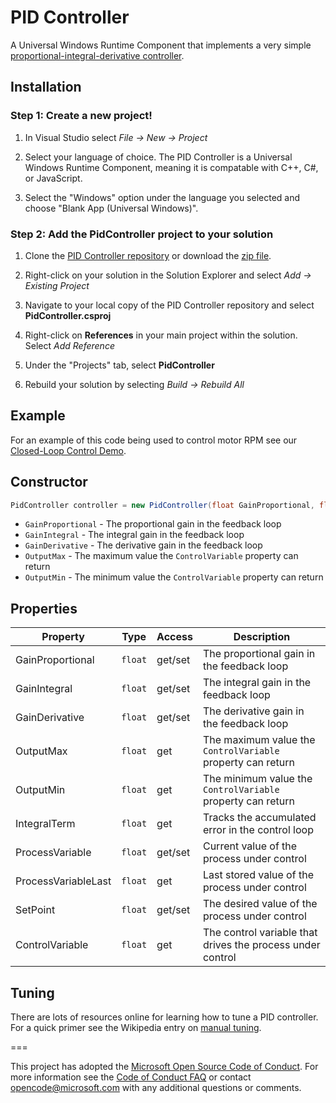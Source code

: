 # PID Controller
A Universal Windows Runtime Component that implements a very simple [proportional-integral-derivative controller](https://en.wikipedia.org/wiki/PID_controller).

## Installation
### Step 1: Create a new project!

1. In Visual Studio select *File -> New -> Project*

2. Select your language of choice. The PID Controller is a Universal Windows Runtime Component, meaning it is compatable with C++, C#, or JavaScript.

3. Select the "Windows" option under the language you selected and choose "Blank App (Universal Windows)".

### Step 2: Add the PidController project to your solution

1. Clone the [PID Controller repository](https://github.com/ms-iot/pid-controller.git) or download the [zip file](https://github.com/ms-iot/pid-controller/archive/master.zip).

2. Right-click on your solution in the Solution Explorer and select *Add -> Existing Project*

3. Navigate to your local copy of the PID Controller repository and select **PidController.csproj**

6. Right-click on **References** in your main project within the solution. Select *Add Reference*

7. Under the "Projects" tab, select **PidController**

8. Rebuild your solution by selecting *Build -> Rebuild All*


## Example
For an example of this code being used to control motor RPM see our [Closed-Loop Control Demo](https://github.com/sidwarkd/pid-control-system).

## Constructor
```cs
PidController controller = new PidController(float GainProportional, float GainIntegral, float GainDerivative, float OutputMax, float OutputMin);
```

  * ```GainProportional``` - The proportional gain in the feedback loop
  * ```GainIntegral``` - The integral gain in the feedback loop
  * ```GainDerivative``` - The derivative gain in the feedback loop
  * ```OutputMax``` - The maximum value the ```ControlVariable``` property can return
  * ```OutputMin``` - The minimum value the ```ControlVariable``` property can return

## Properties
| Property            | Type        | Access  | Description                                                     |
|---------------------|-------------|---------|-----------------------------------------------------------------|
| GainProportional    | ```float``` | get/set | The proportional gain in the feedback loop                      |
| GainIntegral        | ```float``` | get/set | The integral gain in the feedback loop                          |
| GainDerivative      | ```float``` | get/set | The derivative gain in the feedback loop                        |
| OutputMax           | ```float``` | get     | The maximum value the ```ControlVariable``` property can return |
| OutputMin           | ```float``` | get     | The minimum value the ```ControlVariable``` property can return |
| IntegralTerm        | ```float``` | get     | Tracks the accumulated error in the control loop                |
| ProcessVariable     | ```float``` | get/set | Current value of the process under control                      |
| ProcessVariableLast | ```float``` | get     | Last stored value of the process under control                  |
| SetPoint            | ```float``` | get/set | The desired value of the process under control                  |
| ControlVariable     | ```float``` | get     | The control variable that drives the process under control      |

## Tuning
There are lots of resources online for learning how to tune a PID controller. For a quick primer see the Wikipedia entry on [manual tuning](https://en.wikipedia.org/wiki/PID_controller#Manual_tuning).


===

This project has adopted the [Microsoft Open Source Code of Conduct](http://microsoft.github.io/codeofconduct). For more information see the [Code of Conduct FAQ](http://microsoft.github.io/codeofconduct/faq.md) or contact [opencode@microsoft.com](mailto:opencode@microsoft.com) with any additional questions or comments. 
